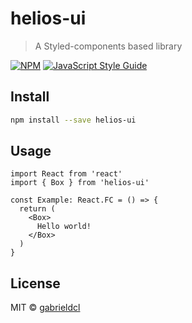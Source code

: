 # helios-ui

> A Styled-components based library

[![NPM](https://img.shields.io/npm/v/helios-ui.svg)](https://www.npmjs.com/package/helios-ui) [![JavaScript Style Guide](https://img.shields.io/badge/code_style-standard-brightgreen.svg)](https://standardjs.com)

## Install

```bash
npm install --save helios-ui
```

## Usage

```tsx
import React from 'react'
import { Box } from 'helios-ui'

const Example: React.FC = () => {
  return (
    <Box>
      Hello world!
    </Box>
  )
}
```

## License

MIT © [gabrieldcl](https://github.com/gabrieldcl)

